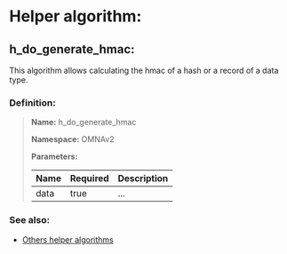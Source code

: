 # Helper algorithm:

## h_do_generate_hmac:

This algorithm allows calculating the hmac of a hash or a record of a data type.
    
### Definition:

> **Name:** h_do_generate_hmac
> 
> **Namespace:** OMNAv2
>
> **Parameters:**
> 
> | Name | Required | Description |
> | --- | --- | --- |
> | data | true | ... |

### See also:
* [Others helper algorithms](overview?id=h_do_generate_hmac)